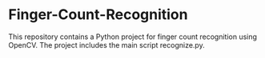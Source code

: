 # Finger-Count-Recognition
This repository contains a Python project for finger count recognition using OpenCV. The project includes the main script recognize.py.

